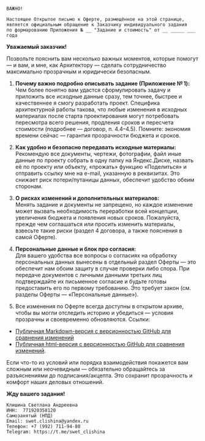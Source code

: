 ```

ВАЖНО!

Настоящее Открытое письмо к Оферте, размещённое на этой странице,
является официальным обращение к Заказчику индивидуального задания
по формарованию Приложения № __ "Задание и стоимость" от __ _____ ___ года

```

**Уважаемый заказчик!**

Позвольте пояснить вам несколько важных моментов, которые помогут — и вам, и мне, как Архитектору — сделать сотрудничество максимально прозрачным и юридически безопасным.

1. **Почему важно подробно описывать задание (Приложение № 1):**  
Чем более понятно вам удастся сформулировать задачу и приложить все исходные данные сразу, тем точнее, быстрее и качественнее я смогу разработать проект. Специфика архитектурной работы такова, что любые изменения в исходных материалах после старта проектирования могут потребовать пересмотра всего решения, продления сроков и пересчета стоимости (подробнее — договор, п. 4.4–4.5). Помните: экономия времени сейчас — гарантия прозрачности бюджета и сроков.

2. **Как удобно и безопасно передавать исходные материалы:**  
Рекомендую все документы, чертежи, фотографии, файл иные данные по проекту собрать в одну папку на Яндекс.Диске, назвать её по проекту или объекту, «прожать» функцию «Поделиться» и отправить ссылку мне на e-mail, указанную в реквизитах. Это снижает риск потери/путаницы данных, обеспечит удобство обеим сторонам.

3. **О рисках изменений и дополнительных материалов:**  
Менять задание и документы не запрещено, но каждое изменение может вызвать необходимость переработки всей концепции, увеличения бюджета и появления новых сроков. Пожалуйста, прежде чем соглашаться или просить изменить материалы, взвесьте такие риски (раздел 4 договора, а также пояснения в самой Оферте).

4. **Персональные данные и блок про согласия:**  
Для вашего удобства все вопросы о согласиях на обработку персональных данных вынесены в отдельный раздел Оферты — это обеспечит нам обоим защиту в случае проверки либо спора. При передаче документов с личными данными третьих лиц подтверждайте их письменное согласие и будьте готовы предоставить его по первому требованию. Это требует закон (см. разделы Оферты — «Персональные данные»).

5. Все изменения по Оферте всегда доступны в открытом архиве, чтобы вы могли отследить историю и убедиться — условия прозрачны и своевременно обновляются. 
Ссылки:

- [Публичная Markdown-версия с версионностью GitHub для сравнения изменений](https://github.com/ink-kin/oferta_swet_clishina.git)
- [Публичная html-версия с версионностью GitHub для сравнения изменений](https://github.com/ink-kin/oferta_swet_clishina_html.git).

Если что-то из условий или порядка взаимодействия покажется вам сложным или неочевидным — обязательно обращайтесь за разъяснениями до подписания/акцепта. Это сохранит прозрачность и комфорт наших деловых отношений.

**Жду вашего задания!**


```
Клишина Светлана Андреевна  
ИНН:  771920358120
Самозанятый (НПД)  
Email: swet.clishina@yandex.ru 
Телефон: +7 (992) 711-94-80  
Telegram: https://t.me/swet_clishina
```

